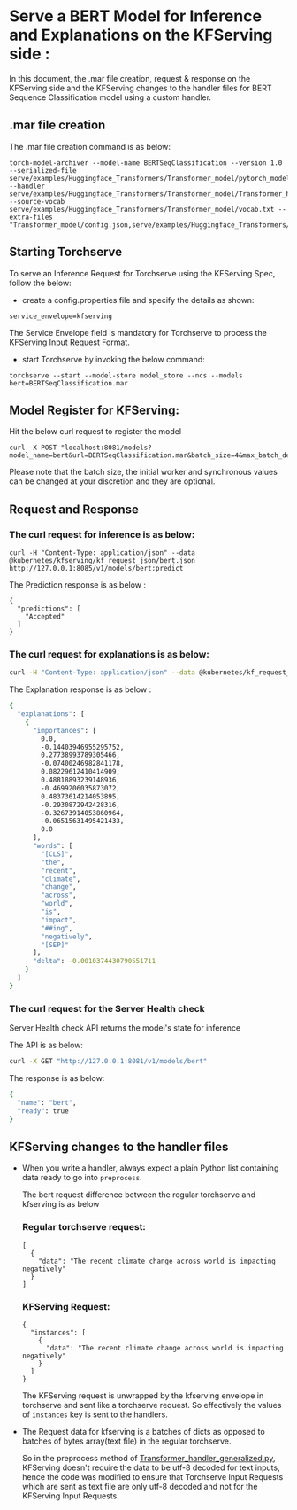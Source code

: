 # Serve a BERT Model for Inference and Explanations on the KFServing side :

In this document, the .mar file creation, request & response on the KFServing side and the KFServing changes to the handler files for BERT Sequence Classification model using a custom handler.


## .mar file creation

The .mar file creation command is as below:

```
torch-model-archiver --model-name BERTSeqClassification --version 1.0 --serialized-file serve/examples/Huggingface_Transformers/Transformer_model/pytorch_model.bin --handler serve/examples/Huggingface_Transformers/Transformer_model/Transformer_handler_generalized.py --source-vocab serve/examples/Huggingface_Transformers/Transformer_model/vocab.txt --extra-files "Transformer_model/config.json,serve/examples/Huggingface_Transformers/Transformer_model/setup_config.json,serve/examples/Huggingface_Transformers/Transformer_model/index_to_name.json"
```

## Starting Torchserve
To serve an Inference Request for Torchserve using the KFServing Spec, follow the below:

* create a config.properties file and specify the details as shown:
```
service_envelope=kfserving
```
The Service Envelope field is mandatory for Torchserve to process the KFServing Input Request Format.

* start Torchserve by invoking the below command:
```
torchserve --start --model-store model_store --ncs --models bert=BERTSeqClassification.mar

```

## Model Register for KFServing:

Hit the below curl request to register the model

```
curl -X POST "localhost:8081/models?model_name=bert&url=BERTSeqClassification.mar&batch_size=4&max_batch_delay=5000&initial_workers=3&synchronous=true"
```
Please note that the batch size, the initial worker and synchronous values can be changed at your discretion and they are optional.

## Request and Response

### The curl request for inference is as below:
```
curl -H "Content-Type: application/json" --data @kubernetes/kfserving/kf_request_json/bert.json http://127.0.0.1:8085/v1/models/bert:predict
```

The Prediction response is as below :

```
{
  "predictions": [
    "Accepted"
  ]
}
```
### The curl request for explanations is as below:

```bash
curl -H "Content-Type: application/json" --data @kubernetes/kf_request_json/bert.json http://127.0.0.1:8085/v1/models/bert:explain
```

The Explanation response is as below :

```bash
{
  "explanations": [
    {
      "importances": [
        0.0,
        -0.14403946955295752,
        0.27738993789305466,
        -0.07400246982841178,
        0.08229612410414909,
        0.48818893239148936,
        -0.4699206035873072,
        0.48373614214053895,
        -0.2930872942428316,
        -0.32673914053860964,
        -0.06515631495421433,
        0.0
      ],
      "words": [
        "[CLS]",
        "the",
        "recent",
        "climate",
        "change",
        "across",
        "world",
        "is",
        "impact",
        "##ing",
        "negatively",
        "[SEP]"
      ],
      "delta": -0.0010374430790551711
    }
  ]
}
```
### The curl request for the Server Health check 

Server Health check API returns the model's state for inference

The API is as below:

```bash
curl -X GET "http://127.0.0.1:8081/v1/models/bert"
```

The response is as below:

```bash
{
  "name": "bert",
  "ready": true
}
```

## KFServing changes to the handler files



* When you write a handler, always expect a plain Python list containing data ready to go into `preprocess`.

    The bert request difference between the regular torchserve and kfserving is as below

    ### Regular torchserve request:
    ```
    [
      {
        "data": "The recent climate change across world is impacting negatively"
      }
    ]
    ```

    ### KFServing Request:
    ```
    {
      "instances": [
        {
          "data": "The recent climate change across world is impacting negatively"
        }
      ]
    }
    
    ```

    The KFServing request is unwrapped by the kfserving envelope in torchserve  and sent like a torchserve request. So effectively the values of  `instances`  key is sent to the handlers.

        

* The Request data for kfserving  is a batches of dicts as opposed to batches of bytes array(text file) in the regular torchserve.

    So in the preprocess method of [Transformer_handler_generalized.py](https://github.com/pytorch/serve/blob/master/examples/Huggingface_Transformers/Transformer_handler_generalized.py), KFServing doesn't require the data to be utf-8 decoded for text inputs, hence the code was modified to ensure that Torchserve Input Requests which are sent as text file are only utf-8 decoded and not for the KFServing Input Requests.